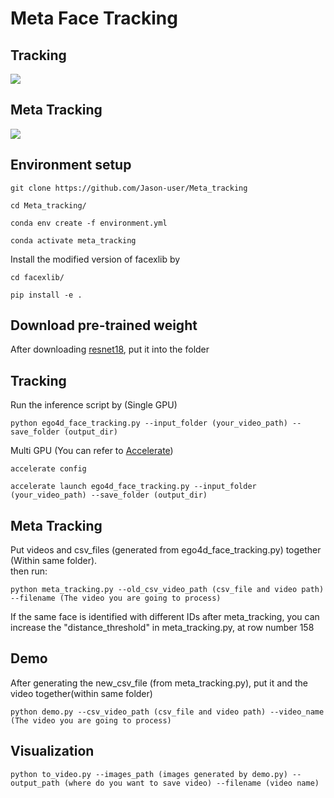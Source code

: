 # Meta Face Tracking

## Tracking
![](gif_file/avtdrvnfyh_tracking.gif)

## Meta Tracking
![](gif_file/avtdrvnfyh_meta.gif)

## Environment setup
```
git clone https://github.com/Jason-user/Meta_tracking
```
```
cd Meta_tracking/
```
```
conda env create -f environment.yml
```
```
conda activate meta_tracking
```
Install the modified version of facexlib by
```
cd facexlib/
```
```
pip install -e .
```

## Download pre-trained weight
After downloading [resnet18](https://github.com/Jason-user/Meta_tracking/releases), put it into the folder


## Tracking
Run the inference script by (Single GPU)
```
python ego4d_face_tracking.py --input_folder (your_video_path) --save_folder (output_dir)
```
Multi GPU (You can refer to [Accelerate](https://huggingface.co/docs/accelerate/basic_tutorials/notebook))

```
accelerate config
```
```
accelerate launch ego4d_face_tracking.py --input_folder (your_video_path) --save_folder (output_dir)
```

## Meta Tracking
Put videos and csv_files (generated from ego4d_face_tracking.py) together (Within same folder). \
then run:
```
python meta_tracking.py --old_csv_video_path (csv_file and video path) --filename (The video you are going to process)
```

If the same face is identified with different IDs after meta_tracking, you can increase the "distance_threshold" in meta_tracking.py, at row number 158

## Demo
After generating the new_csv_file (from meta_tracking.py), put it and the video together(within same folder)
```
python demo.py --csv_video_path (csv_file and video path) --video_name (The video you are going to process)
```

## Visualization
```
python to_video.py --images_path (images generated by demo.py) --output_path (where do you want to save video) --filename (video name)
```